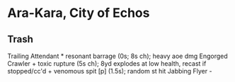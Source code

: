 # Ara-Kara, City of Echos

## Trash
Trailing Attendant
    * resonant barrage (0s; 8s ch); heavy aoe dmg
Engorged Crawler
    + toxic rupture (5s ch); 8yd explodes at low health, recast if stopped/cc'd
    + venomous spit [p] (1.5s); random st hit
Jabbing Flyer
    - 